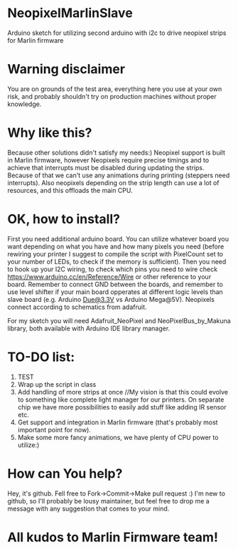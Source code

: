 # NeopixelMarlinSlave
Arduino sketch for utilizing second arduino with i2c to drive neopixel strips for Marlin firmware

# Warning disclaimer

You are on grounds of the test area, everything here you use at your own risk, and probably shouldn't try on production machines without proper knowledge.

# Why like this?

Because other solutions didn't satisfy my needs:) Neopixel support is built in Marlin firmware, however Neopixels require precise timings and to achieve that interrupts must be disabled during updating the strips. Because of that we can't use any animations during printing (steppers need interrupts). 
Also neopixels depending on the strip length can use a lot of resources, and this offloads the main CPU. 

# OK, how to install?

First you need additional arduino board. You can utilize whatever board you want depending on what you have and how many pixels you need (before rewiring your printer I suggest to compile the script with PixelCount set to your number of LEDs, to check if the memory is sufficient). 
Then you need to hook up your I2C wiring, to check which pins you need to wire check https://www.arduino.cc/en/Reference/Wire or other reference to your board. 
Remember to connect GND between the boards, and remember to use level shifter if your main board opperates at different logic levels than slave board (e.g. Arduino Due@3.3V vs Arduino Mega@5V).
Neopixels connect according to schematics from adafruit.

For my sketch you will need Adafruit_NeoPixel and NeoPixelBus_by_Makuna library, both available with Arduino IDE library manager. 

# TO-DO list:

1. TEST
2. Wrap up the script in class
3. Add handling of more strips at once //My vision is that this could evolve to something like complete light manager for our printers. On separate chip we have more possibilities to easily add stuff like adding IR sensor etc. 
4. Get support and integration in Marlin firmware (that's probably most important point for now).
5. Make some more fancy animations, we have plenty of CPU power to utilize:) 

# How can You help?

Hey, it's github. Fell free to Fork->Commit->Make pull request :) I'm new to github, so I'll probably be lousy maintainer, but feel free to drop me a message with any suggestion that comes to your mind. 

# All kudos to Marlin Firmware team!
